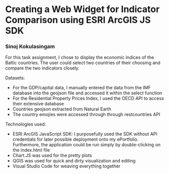 # Creating a Web Widget for Indicator Comparison using ESRI ArcGIS JS SDK
### Sinoj Kokulasingam

For this task assignment, I chose to display the economic indices of the Baltic countries. The user could select two countries of their choosing and compare the two indicators closely.

Datasets:
- For the GDP/capital data, I manually entered the data from the IMF database into the geojson file and accessed it within the select function
- For the Residential Property Prices Index, I used the OECD API to access their extensive database
- Countries geojson extracted from Natural Earth
- The country emojies were accessed through through restcountries API

Technologies used:
- ESRI ArcGIS JavaScript SDK: I purposefully used the SDK without API credentials for later possible deployment onto my ePortfolio. Furthermore, the application could be run simply by double-clicking on the index.html file
- Chart.JS was used for the pretty plots
- QGIS was used for quick and dirty visualization and editing
- Visual Studio Code for weaving everything together
